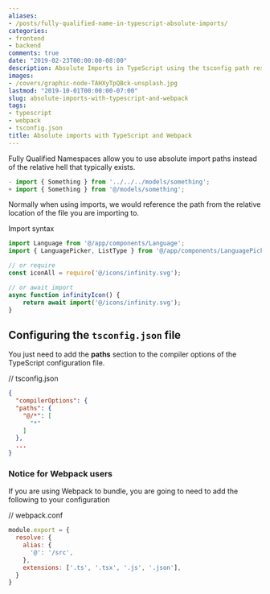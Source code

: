 ```yaml
---
aliases:
- /posts/fully-qualified-name-in-typescript-absolute-imports/
categories:
- frontend
- backend
comments: true
date: "2019-02-23T00:00:00-08:00"
description: Absolute Imports in TypeScript using the tsconfig path resolver.
images: 
- /covers/graphic-node-TAHXyTpQBck-unsplash.jpg
lastmod: "2019-10-01T00:00:00-07:00"
slug: absolute-imports-with-typescript-and-webpack
tags:
- typescript
- webpack
- tsconfig.json
title: Absolute imports with TypeScript and Webpack
---
```


Fully Qualified Namespaces allow you to use absolute import paths instead of the relative hell that typically exists.

```javascript
- import { Something } from '../../../models/something';
+ import { Something } from '@/models/something';
```

Normally when using imports, we would reference the path from the relative location of the file you are importing to.

Import syntax

```javascript
import Language from '@/app/components/Language';
import { LanguagePicker, ListType } from '@/app/components/LanguagePicker';

// or require
const iconAll = require('@/icons/infinity.svg');

// or await import
async function infinityIcon() {
    return await import('@/icons/infinity.svg');
}
```

## Configuring the `tsconfig.json` file

You just need to add the **paths** section to the compiler options of the TypeScript configuration file.

// tsconfig.json

```json
{
  "compilerOptions": {
  "paths": {
    "@/*": [
      "*"
    ]
  },
  ...
}
```

### Notice for Webpack users

If you are using Webpack to bundle, you are going to need to add the following to your configuration

// webpack.conf

```javascript
module.export = {
  resolve: {
    alias: {
      '@': '/src',
    },
    extensions: ['.ts', '.tsx', '.js', '.json'],
  }
}
```

